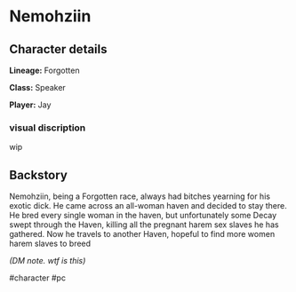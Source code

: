# Nemohziin

## Character details
**Lineage:** Forgotten

**Class:** Speaker

**Player:** Jay


### visual discription
wip


## Backstory
Nemohziin, being a Forgotten race, always had bitches yearning for his exotic dick. He came across an all-woman haven and decided to stay there. He bred every single woman in the haven, but unfortunately some Decay swept through the Haven, killing all the pregnant harem sex slaves he has gathered. Now he travels to another Haven, hopeful to find more women harem slaves to breed 

*(DM note. wtf is this)*

#character #pc